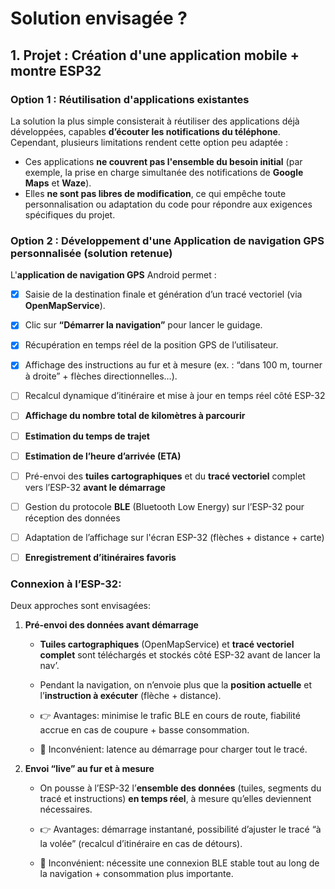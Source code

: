 # Solution envisagée ?

## 1. Projet : Création d'une application mobile + montre ESP32

### Option 1 : Réutilisation d'applications existantes

La solution la plus simple consisterait à réutiliser des applications déjà développées, capables **d’écouter les notifications du téléphone**.  
Cependant, plusieurs limitations rendent cette option peu adaptée :

- Ces applications **ne couvrent pas l'ensemble du besoin initial** (par exemple, la prise en charge simultanée des notifications de **Google Maps** et **Waze**).
- Elles **ne sont pas libres de modification**, ce qui empêche toute personnalisation ou adaptation du code pour répondre aux exigences spécifiques du projet.


### Option 2 : Développement d'une Application de navigation GPS personnalisée (solution retenue)

L'**application de navigation GPS** Android permet :


- [x] Saisie de la destination finale et génération d’un tracé vectoriel (via **OpenMapService**).
- [x] Clic sur **“Démarrer la navigation”** pour lancer le guidage.
- [x] Récupération en temps réel de la position GPS de l’utilisateur.
- [x] Affichage des instructions au fur et à mesure (ex. : “dans 100 m, tourner à droite” + flèches directionnelles…).
- [ ] Recalcul dynamique d’itinéraire et mise à jour en temps réel côté ESP-32
- [ ] **Affichage du nombre total de kilomètres à parcourir**
- [ ] **Estimation du temps de trajet**
- [ ] **Estimation de l’heure d’arrivée (ETA)**


- [ ] Pré-envoi des **tuiles cartographiques** et du **tracé vectoriel** complet vers l’ESP-32 **avant le démarrage**
- [ ] Gestion du protocole **BLE** (Bluetooth Low Energy) sur l’ESP-32 pour réception des données
- [ ] Adaptation de l’affichage sur l'écran ESP-32 (flèches + distance + carte)
- [ ] **Enregistrement d’itinéraires favoris**


### Connexion à l’ESP-32:

Deux approches sont envisagées:

1. **Pré-envoi des données avant démarrage**
    - **Tuiles cartographiques** (OpenMapService) et **tracé vectoriel complet** sont téléchargés et stockés côté ESP-32 avant de lancer la nav’.
    - Pendant la navigation, on n’envoie plus que la **position actuelle** et l’**instruction à exécuter** (flèche + distance).
   
    - 👉 Avantages: minimise le trafic BLE en cours de route, fiabilité accrue en cas de coupure + basse consommation.
    - 🔄 Inconvénient: latence au démarrage pour charger tout le tracé.

2. **Envoi “live” au fur et à mesure**
    - On pousse à l’ESP-32 l’**ensemble des données** (tuiles, segments du tracé et instructions) **en temps réel**, à mesure qu’elles deviennent nécessaires.
   
    - 👉 Avantages: démarrage instantané, possibilité d’ajuster le tracé “à la volée” (recalcul d’itinéraire en cas de détours).
    - 🔄 Inconvénient: nécessite une connexion BLE stable tout au long de la navigation + consommation plus importante.